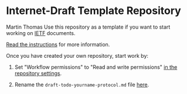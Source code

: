 # Internet-Draft Template Repository
Martin Thomas
Use this repository as a template if you want to start working on
[IETF](https://www.ietf.org/) documents.

[Read the
instructions](https://github.com/martinthomson/i-d-template/blob/main/doc/TEMPLATE.md)
for more information.

Once you have created your own repository, start work by:

1. Set "Workflow permissions" to "Read and write permissions"
   [in the repository settings](../../settings/actions#actions_default_workflow_permissions_write).

2. Rename the `draft-todo-yourname-protocol.md` file
   [here](../../edit/main/draft-todo-yourname-protocol.md).
